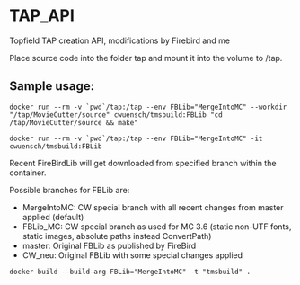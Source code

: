 # TAP_API
Topfield TAP creation API, modifications by Firebird and me

Place source code into the folder tap and mount it into the volume to /tap.

Sample usage:
-------------
```
docker run --rm -v `pwd`/tap:/tap --env FBLib="MergeIntoMC" --workdir "/tap/MovieCutter/source" cwuensch/tmsbuild:FBLib "cd /tap/MovieCutter/source && make"

docker run --rm -v `pwd`/tap:/tap --env FBLib="MergeIntoMC" -it cwuensch/tmsbuild:FBLib
```

Recent FireBirdLib will get downloaded from specified branch within the container.

Possible branches for FBLib are:

- MergeIntoMC: CW special branch with all recent changes from master applied (default)
- FBLib_MC: CW special branch as used for MC 3.6 (static non-UTF fonts, static images, absolute paths instead ConvertPath)
- master: Original FBLib as published by FireBird
- CW_neu: Original FBLib with some special changes applied

```
docker build --build-arg FBLib="MergeIntoMC" -t "tmsbuild" .
```

